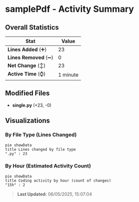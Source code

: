 # samplePdf - Activity Summary 

## Overall Statistics

| Stat                   | Value                                                             |
| ---------------------- | ----------------------------------------------------------------- |
| **Lines Added** (➕)   | 23                                          |
| **Lines Removed** (➖) | 0                                        |
| **Net Change** (↕)    | 23                |
| **Active Time** (⌚)   | 1 minute |


## Modified Files
- **single.py** (+23, -0)

## Visualizations

### By File Type (Lines Changed)

```mermaid
pie showData
title Lines changed by file type
".py" : 23
```

### By Hour (Estimated Activity Count)

```mermaid
pie showData
title Coding activity by hour (count of changes)
"15h" : 2
```


> **Last Updated:** 06/05/2025, 15:07:04